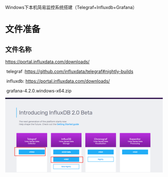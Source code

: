 Windows下本机简易监控系统搭建（Telegraf+Influxdb+Grafana）

# 文件准备

## 文件名称

https://portal.influxdata.com/downloads/

​     telegraf :https://github.com/influxdata/telegraf#nightly-builds

​     influxdb: https://portal.influxdata.com/downloads/

​     grafana-4.2.0.windows-x64.zip

![img](Untitled.assets/15940256852098.png)